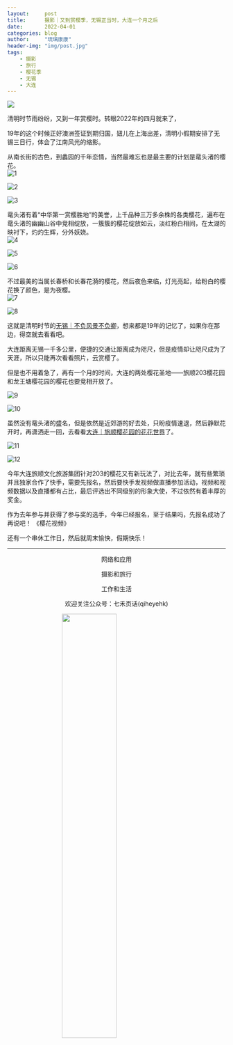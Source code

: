 ```yaml
---
layout:     post
title:      摄影｜又到赏樱季，无锡正当时，大连一个月之后
date:       2022-04-01
categories: blog
author:     "琉璃康康"
header-img: "img/post.jpg"
tags:
    - 摄影
    - 旅行
    - 樱花季
    - 无锡
    - 大连
---
```


<style>
img{
  display:block;
  margin:0
  auto;
}
</style>

<meta name="referrer" content="never">

![][0]

清明时节雨纷纷，又到一年赏樱时。转眼2022年的四月就来了，

19年的这个时候正好澳洲签证到期归国，妞儿在上海出差，清明小假期安排了无锡三日行，体会了江南风光的缩影。

从南长街的古色，到蠡园的千年恋情，当然最难忘也是最主要的计划是鼋头渚的樱花。
![1][1]

![2][2]

![3][3]

鼋头渚有着“中华第一赏樱胜地”的美誉，上千品种三万多余株的各类樱花，遍布在鼋头渚的幽幽山谷中竞相绽放，一簇簇的樱花绽放如云，淡红粉白相间，在太湖的映衬下，灼灼生辉，分外妖娆。
![4][4]

![5][5]

![6][6]

不过最美的当属长春桥和长春花漪的樱花，然后夜色来临，灯光亮起，给粉白的樱花换了颜色，是为夜樱。
![7][7]

![8][8]

这就是清明时节的[无锡｜不负风景不负卿](https://mp.weixin.qq.com/s/LTt4-37rF1_zbx46U6VtTw)，想来都是19年的记忆了，如果你在那边，得空就去看看吧。

大连距离无锡一千多公里，便捷的交通让距离成为咫尺，但是疫情却让咫尺成为了天涯，所以只能再次看看照片，云赏樱了。

但是也不用着急了，再有一个月的时间，大连的两处樱花圣地——旅顺203樱花园和龙王塘樱花园的樱花也要竞相开放了。

![9][9]

![10][10]

虽然没有鼋头渚的盛名，但是依然是近郊游的好去处，只盼疫情速退，然后静默花开时，再潇洒走一回，去看看[大连｜旅顺樱花园的花花世界](https://mp.weixin.qq.com/s/s5d0eu5KhKM3DufVj5JjMQ)了。

![11][11]

![12][12]

今年大连旅顺文化旅游集团针对203的樱花又有新玩法了，对比去年，就有些繁琐并且独家合作了快手，需要先报名，然后要快手发视频做直播参加活动，视频和视频数据以及直播都有占比，最后评选出不同级别的形象大使，不过依然有着丰厚的奖金。

作为去年参与并获得了参与奖的选手，今年已经报名，至于结果吗，先报名成功了再说吧！
《樱花视频》

还有一个串休工作日，然后就周末愉快，假期快乐！

------------
<p align="center">网络和应用</p>
<p align="center">摄影和旅行</p>
<p align="center">工作和生活</p>
<p align="center">欢迎关注公众号：七禾页话(qiheyehk)</p>
<img src="https://mmbiz.qpic.cn/mmbiz_jpg/QqiaFS6NT0eAaCjLpPgUZricqK7lIOO3hYEYIbjibRlYaiaTsib0reaQfQTmaibVw2QqZLibBWpCHJdg0v3V7yX8sQgWw/0?wx_fmt=jpeg" width="50%"/>


[0]: http://mmbiz.qpic.cn/mmbiz_gif/QqiaFS6NT0eCHicr2j8v4oD4rClUscedr9r55alibqTP1e9kss3HO7voULLsEv4yicuFFy0IJJeLAzX88yzyU9VTgA/640?wx_fmt=gif


[1]: https://mmbiz.qpic.cn/mmbiz_jpg/QqiaFS6NT0eD19JXy0HJvLLrxqzw8A5xeDLXibBdJpLZ0WuqvA3XA9qpg4ouUTiayzEBGd56bVw5lEpkVlWsEjkfg/0?wx_fmt=jpeg


[2]: https://mmbiz.qpic.cn/mmbiz_jpg/QqiaFS6NT0eD19JXy0HJvLLrxqzw8A5xerelyj47UCLzuJ2ia2pcibj939VdntHbL8tHVFfEC3cibBh2KtBLkdicQ9w/0?wx_fmt=jpeg


[3]: https://mmbiz.qpic.cn/mmbiz_jpg/QqiaFS6NT0eD19JXy0HJvLLrxqzw8A5xeERbrr5eSHwlIVnGWXUZZhdzfs8cwzoXs4g5DwS3xMf3nCu9P2Qslyw/0?wx_fmt=jpeg


[4]: https://mmbiz.qpic.cn/mmbiz_jpg/QqiaFS6NT0eD19JXy0HJvLLrxqzw8A5xeVFP3qmazlvhhJ5EVlg2pnia9ba8UhkhxGClPcu1sGRX1oYibuVBG841g/0?wx_fmt=jpeg


[5]: https://mmbiz.qpic.cn/mmbiz_jpg/QqiaFS6NT0eD19JXy0HJvLLrxqzw8A5xeibGyeYGibYpIu9IB5RhIcS5O8b8zcn0uBZicr8Qz2CNbicsKsGnPIG3A1Q/0?wx_fmt=jpeg


[6]: https://mmbiz.qpic.cn/mmbiz_jpg/QqiaFS6NT0eD19JXy0HJvLLrxqzw8A5xe73KTHoaUI3Eq5mJHULOflBAUaTJxZObWFHThKXK9LL5VNm9k8WBzhA/0?wx_fmt=jpeg


[7]: https://mmbiz.qpic.cn/mmbiz_jpg/QqiaFS6NT0eD19JXy0HJvLLrxqzw8A5xe0xpJxPn8XVFvwOrHQWiaHGDUQDlBIlg2zmzgtjDW9UqVlaicc5RBZBfA/0?wx_fmt=jpeg


[8]: https://mmbiz.qpic.cn/mmbiz_jpg/QqiaFS6NT0eBmTl9OvMibudtKwSc3JQicAWs730dqGEsiafTAiaeOhbM6DgQTB1vDOorxJc8eicOkZOzNwp7SUwmibZag/0?wx_fmt=jpeg


[9]: https://mmbiz.qpic.cn/mmbiz_jpg/QqiaFS6NT0eD19JXy0HJvLLrxqzw8A5xeYBgMarPq3Wb7khA6xVWxiaqqVSWgXmkTXfJZibRamMnoibkQ5M6eM4ibvA/0?wx_fmt=jpeg


[10]: https://mmbiz.qpic.cn/mmbiz_jpg/QqiaFS6NT0eD19JXy0HJvLLrxqzw8A5xeQXMvVVWGpoYruMiaouXA2iatYTJ59Jh1p6w2icLCAicploKBOPY7PH68bA/0?wx_fmt=jpeg


[11]: https://mmbiz.qpic.cn/mmbiz_jpg/QqiaFS6NT0eD19JXy0HJvLLrxqzw8A5xeWN9Uibaxly2mibWlC379nqehpAoFhcvy6PcLc6GtZFY6TlAlRg6D8qgw/0?wx_fmt=jpeg


[12]: https://mmbiz.qpic.cn/mmbiz_jpg/QqiaFS6NT0eD19JXy0HJvLLrxqzw8A5xezjSWYwyc2gCcq9eHPTT8wKjTptrh8Sw7SqLljg9PFXro8LDlic6DFmA/0?wx_fmt=jpeg

